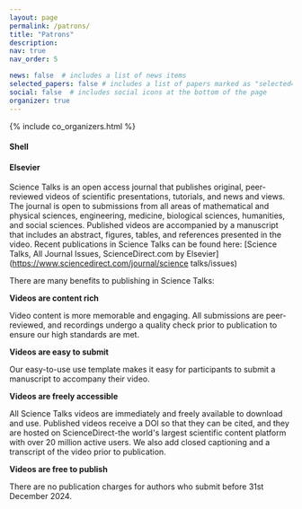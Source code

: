 ```yaml
---
layout: page
permalink: /patrons/
title: "Patrons"
description: 
nav: true
nav_order: 5

news: false  # includes a list of news items
selected_papers: false # includes a list of papers marked as "selected={true}"
social: false  # includes social icons at the bottom of the page
organizer: true
---
```


{% include co_organizers.html %}

#### Shell

#### Elsevier

Science Talks is an open access journal that publishes original, peer-reviewed videos of scientific presentations, tutorials, and news and views. The journal is open to submissions from all areas of mathematical and physical sciences, engineering, medicine, biological sciences, humanities, and social sciences. Published videos are accompanied by a manuscript that includes an abstract, figures, tables, and references presented in the video. Recent publications in Science Talks can be found here: [Science Talks, All Journal Issues, ScienceDirect.com by Elsevier](https://www.sciencedirect.com/journal/science talks/issues)

There are many benefits to publishing in Science Talks:

**Videos are content rich**

Video content is more memorable and engaging. All submissions are peer-reviewed, and recordings undergo a quality check prior to publication to ensure our high standards are met.

**Videos are easy to submit**

Our easy-to-use use template makes it easy for participants to submit a manuscript to accompany their video.

**Videos are freely accessible**

All Science Talks videos are immediately and freely available to download and use. Published videos receive a DOI so that they can be cited, and they are hosted on ScienceDirect-the world's largest scientific content platform with over 20 million active users. We also add closed captioning and a transcript of the video prior to publication.

**Videos are free to publish**

There are no publication charges for authors who submit before 31st December 2024.